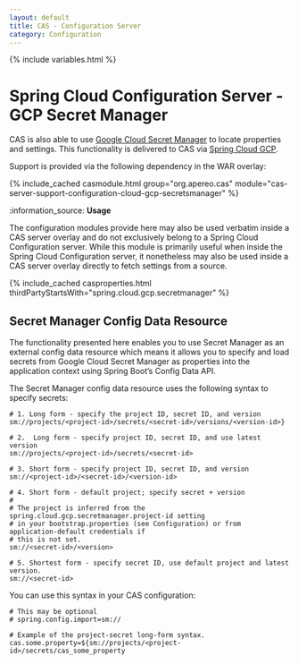 ```yaml
---
layout: default
title: CAS - Configuration Server
category: Configuration
---
```


{% include variables.html %}

# Spring Cloud Configuration Server - GCP Secret Manager

CAS is also able to use [Google Cloud Secret Manager](https://cloud.google.com/secret-manager) to locate properties and settings.
This functionality is delivered to CAS via [Spring Cloud GCP](https://github.com/GoogleCloudPlatform/spring-cloud-gcp).

Support is provided via the following dependency in the WAR overlay:

{% include_cached casmodule.html group="org.apereo.cas" module="cas-server-support-configuration-cloud-gcp-secretsmanager" %}

<div class="alert alert-info mt-3">:information_source: <strong>Usage</strong><p>The configuration modules provide here may also be used 
verbatim inside a CAS server overlay and do not exclusively belong to a Spring Cloud Configuration server. While this module is 
primarily useful when inside the Spring Cloud Configuration server, it nonetheless may also be used inside a CAS server overlay 
directly to fetch settings from a source.</p></div>

{% include_cached casproperties.html thirdPartyStartsWith="spring.cloud.gcp.secretmanager" %}

## Secret Manager Config Data Resource

The functionality presented here enables you to use Secret Manager as an external config data 
resource which means it allows you to specify and load secrets from Google Cloud Secret Manager as properties into the 
application context using Spring Boot’s Config Data API.

The Secret Manager config data resource uses the following syntax to specify secrets:

```properties
# 1. Long form - specify the project ID, secret ID, and version
sm://projects/<project-id>/secrets/<secret-id>/versions/<version-id>}                           

# 2.  Long form - specify project ID, secret ID, and use latest version
sm://projects/<project-id>/secrets/<secret-id>

# 3. Short form - specify project ID, secret ID, and version
sm://<project-id>/<secret-id>/<version-id>

# 4. Short form - default project; specify secret + version
#
# The project is inferred from the spring.cloud.gcp.secretmanager.project-id setting
# in your bootstrap.properties (see Configuration) or from application-default credentials if
# this is not set.
sm://<secret-id>/<version>

# 5. Shortest form - specify secret ID, use default project and latest version.
sm://<secret-id>
```

You can use this syntax in your CAS configuration:

```properties
# This may be optional
# spring.config.import=sm://

# Example of the project-secret long-form syntax.
cas.some.property=${sm://projects/<project-id>/secrets/cas_some_property
```
